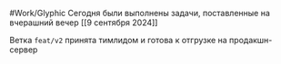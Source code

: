 #Work/Glyphic
Сегодня были выполнены задачи, поставленные на вчерашний вечер [[9 сентября 2024]]

Ветка `feat/v2` принята тимлидом и готова к отгрузке на продакшн-сервер